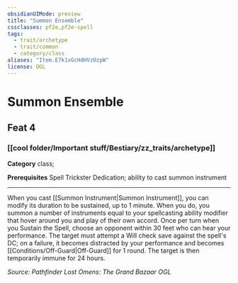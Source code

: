 ```yaml
---
obsidianUIMode: preview
title: "Summon Ensemble"
cssclasses: pf2e,pf2e-spell
tags:
  - trait/archetype
  - trait/common
  - category/class
aliases: "Item.E7k1xGcHdHVzOzpW"
license: OGL
---
```

# Summon Ensemble
## Feat 4
### [[cool folder/Important stuff/Bestiary/zz_traits/archetype]]

**Category** class; 



**Prerequisites** Spell Trickster Dedication; ability to cast summon instrument
* * *
When you cast [[Summon Instrument|Summon Instrument]], you can modify its duration to be sustained, up to 1 minute. When you do, you summon a number of instruments equal to your spellcasting ability modifier that hover around you and play of their own accord. Once per turn when you Sustain the Spell, choose an opponent within 30 feet who can hear your performance. The target must attempt a Will check save against the spell's DC; on a failure, it becomes distracted by your performance and becomes [[Conditions/Off-Guard|Off-Guard]] for 1 round. The target is then temporarily immune for 24 hours.

*Source: Pathfinder Lost Omens: The Grand Bazaar*
*OGL*